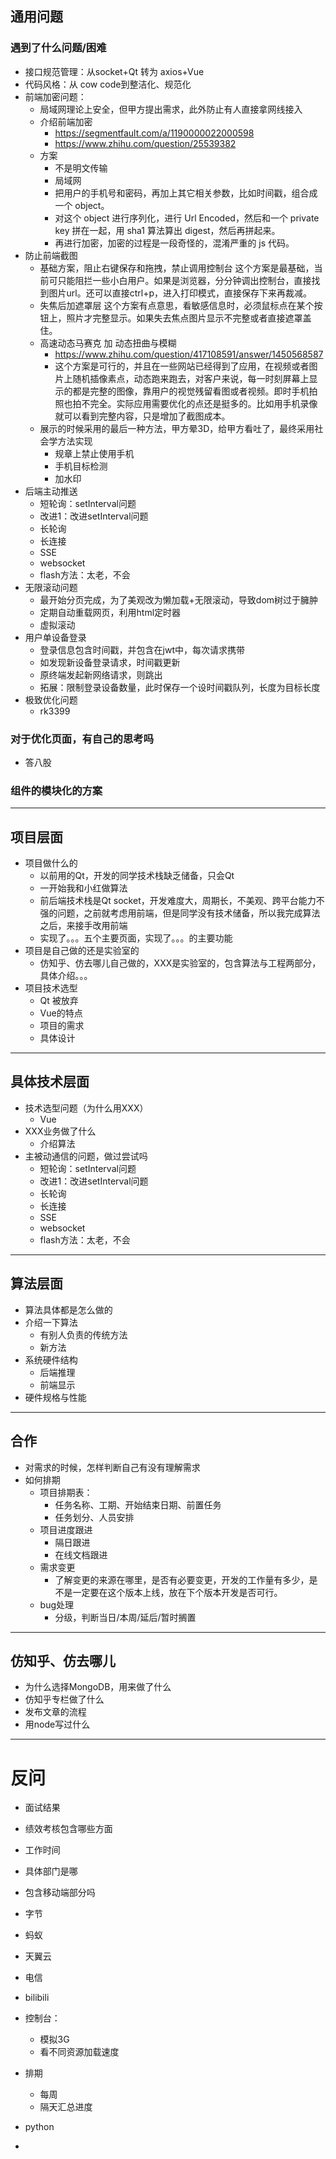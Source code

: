 ## 通用问题
### 遇到了什么问题/困难
- 接口规范管理：从socket+Qt 转为 axios+Vue
- 代码风格：从 cow code到整洁化、规范化
- 前端加密问题：
  - 局域网理论上安全，但甲方提出需求，此外防止有人直接拿网线接入
  - 介绍前端加密
    - https://segmentfault.com/a/1190000022000598
    - https://www.zhihu.com/question/25539382
  - 方案
    - 不是明文传输
    - 局域网
    - 把用户的手机号和密码，再加上其它相关参数，比如时间戳，组合成一个 object。
    - 对这个 object 进行序列化，进行 Url Encoded，然后和一个 private key 拼在一起，用 sha1 算法算出 digest，然后再拼起来。
    - 再进行加密，加密的过程是一段奇怪的，混淆严重的 js 代码。
- 防止前端截图
  - 基础方案，阻止右键保存和拖拽，禁止调用控制台
    这个方案是最基础，当前可只能阻拦一些小白用户。如果是浏览器，分分钟调出控制台，直接找到图片url。还可以直接ctrl+p，进入打印模式，直接保存下来再裁减。
  - 失焦后加遮罩层
    这个方案有点意思，看敏感信息时，必须鼠标点在某个按钮上，照片才完整显示。如果失去焦点图片显示不完整或者直接遮罩盖住。
  - 高速动态马赛克 加 动态扭曲与模糊
    - https://www.zhihu.com/question/417108591/answer/1450568587
    - 这个方案是可行的，并且在一些网站已经得到了应用，在视频或者图片上随机插像素点，动态跑来跑去，对客户来说，每一时刻屏幕上显示的都是完整的图像，靠用户的视觉残留看图或者视频。即时手机拍照也拍不完全。实际应用需要优化的点还是挺多的。比如用手机录像就可以看到完整内容，只是增加了截图成本。
  - 展示的时候采用的最后一种方法，甲方晕3D，给甲方看吐了，最终采用社会学方法实现
    - 规章上禁止使用手机
    - 手机目标检测
    - 加水印
- 后端主动推送
  - 短轮询：setInterval问题
  - 改进1：改进setInterval问题
  - 长轮询
  - 长连接
  - SSE
  - websocket
  - flash方法：太老，不会
- 无限滚动问题
  - 最开始分页完成，为了美观改为懒加载+无限滚动，导致dom树过于臃肿
  - 定期自动重载网页，利用html定时器
  - 虚拟滚动
- 用户单设备登录
  - 登录信息包含时间戳，并包含在jwt中，每次请求携带
  - 如发现新设备登录请求，时间戳更新
  - 原终端发起新网络请求，则跳出
  - 拓展：限制登录设备数量，此时保存一个设时间戳队列，长度为目标长度
- 极致优化问题
  - rk3399
### 对于优化页面，有自己的思考吗
- 答八股
### 组件的模块化的方案
****************
## 项目层面
- 项目做什么的
  - 以前用的Qt，开发的同学技术栈缺乏储备，只会Qt
  - 一开始我和小红做算法
  - 前后端技术栈是Qt socket，开发难度大，周期长，不美观、跨平台能力不强的问题，之前就考虑用前端，但是同学没有技术储备，所以我完成算法之后，来接手改用前端
  - 实现了。。。五个主要页面，实现了。。。的主要功能
- 项目是自己做的还是实验室的
  - 仿知乎、仿去哪儿自己做的，XXX是实验室的，包含算法与工程两部分，具体介绍。。。
- 项目技术选型
  - Qt 被放弃
  - Vue的特点
  - 项目的需求
  - 具体设计
****************
## 具体技术层面
- 技术选型问题（为什么用XXX）
  - Vue
- XXX业务做了什么
  - 介绍算法
- 主被动通信的问题，做过尝试吗
  - 短轮询：setInterval问题
  - 改进1：改进setInterval问题
  - 长轮询
  - 长连接
  - SSE
  - websocket
  - flash方法：太老，不会
****************
## 算法层面
- 算法具体都是怎么做的
- 介绍一下算法
  - 有别人负责的传统方法
  - 新方法
- 系统硬件结构
  - 后端推理
  - 前端显示
- 硬件规格与性能
****************
## 合作
- 对需求的时候，怎样判断自己有没有理解需求
- 如何排期
  - 项目排期表：
    - 任务名称、工期、开始结束日期、前置任务
    - 任务划分、人员安排
  - 项目进度跟进
    - 隔日跟进
    - 在线文档跟进
  - 需求变更
    - 了解变更的来源在哪里，是否有必要变更，开发的工作量有多少，是不是一定要在这个版本上线，放在下个版本开发是否可行。
  - bug处理
    - 分级，判断当日/本周/延后/暂时搁置
****************
## 仿知乎、仿去哪儿
- 为什么选择MongoDB，用来做了什么
- 仿知乎专栏做了什么
- 发布文章的流程
- 用node写过什么




**************
# 反问
- 面试结果
- 绩效考核包含哪些方面
- 工作时间
- 具体部门是哪
- 包含移动端部分吗

- 字节
- 蚂蚁
- 天翼云
- 电信
- bilibili


- 控制台：
  - 模拟3G
  - 看不同资源加载速度


- 排期
  - 每周
  - 隔天汇总进度


- python

- 
